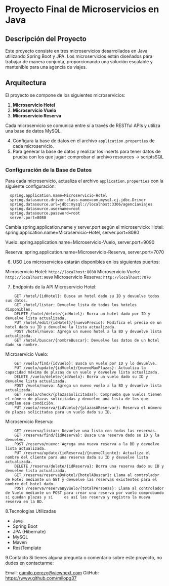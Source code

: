 # Proyecto Final de Microservicios en Java

## Descripción del Proyecto

Este proyecto consiste en tres microservicios desarrollados en Java utilizando Spring Boot y JPA. Los microservicios están diseñados para trabajar de manera conjunta, proporcionando una solución escalable y mantenible para una agencia de viajes.

## Arquitectura

El proyecto se compone de los siguientes microservicios:

1. **Microservicio Hotel**
2. **Microservicio Vuelo**
3. **Microservicio Reserva**

Cada microservicio se comunica entre sí a través de RESTful APIs y utiliza una base de datos MySQL.

4. Configura la base de datos en el archivo `application.properties` de cada microservicio.
5. Para generar la base de datos y realizar los inserts para tener datos de prueba con los que jugar: comprobar el archivo resources -> scriptsSQL

### Configuración de la Base de Datos

Para cada microservicio, actualiza el archivo `application.properties` con la siguiente configuración:

```properties
  spring.application.name=Microservicio-Hotel
  spring.datasource.driver-class-name=com.mysql.cj.jdbc.Driver
  spring.datasource.url=jdbc:mysql://localhost:3306/agenciaviajes
  spring.datasource.username=root
  spring.datasource.password=root
  server.port=8080
```
Cambia spring.application.name y server.port según el microservicio:
Hotel: spring.application.name=Microservicio-Hotel, server.port=8080


Vuelo: spring.application.name=Microservicio-Vuelo, server.port=9090


Reserva: spring.application.name=Microservicio-Reserva, server.port=7070

6. USO
 Los microservicios estarán disponibles en los siguientes puertos:

  Microservicio Hotel:
    `http://localhost:8080`
  Microservicio Vuelo:
    `http://localhost:9090`
  Microservicio Reserva:
    `http://localhost:7070`

7. Endpoints de la API
Microservicio Hotel:
```
    GET /hotel/{idHotel}: Busca un hotel dado su ID y devuelve todos sus datos.
    GET /hotel/listar: Devuelve lista de todos los hoteles disponibles.
    DELETE /hotel/delete/{idHotel}: Borra un hotel dado por ID y devuelve lista actualizada.
    PUT /hotel/edit/{idHotel}/{nuevoPrecio}: Modifica el precio de un hotel dado su ID y devuelve la lista actualizada.
    POST /hotel/nuevo: Agrega un nuevo hotel a la BD y devuelve lista actualizada.
    GET /hotel/buscar/{nombreBuscar}: Devuelve los datos de un hotel dado su nombre.
```
Microservicio Vuelo:
```
    GET /vuelo/find/{idVuelo}: Busca un vuelo por ID y lo devuelve.
    PUT /vuelo/update/{idVuelo}/{nuevoMaxPlazas}: Actualiza la capacidad máxima de plazas de un vuelo y devuelve lista actualizada.
    DELETE /vuelo/delete/{idVuelo}: Borra un vuelo dado su ID y devuelve lista actualizada.
    POST /vuelo/nuevo: Agrega un nuevo vuelo a la BD y devuelve lista actualizada.
    GET /vuelo/check/{plazasSolicitadas}: Comprueba que vuelos tienen el número de plazas solicitadas y devuelve una lista de los que cumplen esa condición.
    PUT /vuelo/reserva/{idVuelo}/{plazasAReservar}: Reserva el número de plazas solicitadas para un vuelo dado su ID.
```
Microservicio Reserva:
```
    GET /reserva/listar: Devuelve una lista con todas las reservas.
    GET /reserva/find/{idReserva}: Busca una reserva dado su ID y la devuelve.
    POST /reserva/nuevo: Agrega una nueva reserva a la BD y devuelve lista actualizada.
    PUT /reserva/update/{idReserva}/{nuevoCliente}: Actualiza el nombre del cliente para una reserva dada su ID y devuelve lista actualizada.
    DELETE /reserva/delete/{idReserva}: Borra una reserva dado su ID y devuelve lista actualizada.
    GET /reserva/reservaByHotel/{hotelABuscar}: Llama al controlador de Hotel mediante un GET y devuelve las reservas existentes para el nombre del hotel dado.
    POST /reserva/reservaByVuelo/{totalPersonas}: Llama al controlador de Vuelo mediante un POST para crear una reserva por vuelo comprobando si quedan plazas y si     es así las reserva y registra la nueva reserva en la BD.
```
8.Tecnologías Utilizadas
  - Java
  - Spring Boot
  - JPA (Hibernate)
  - MySQL
  - Maven
  - RestTemplate
    
9.Contacto
Si tienes alguna pregunta o comentario sobre este proyecto, no dudes en contactarme:

Email: camilo.perezg@viewnext.com
GitHub: https://www.github.com/milopg37
